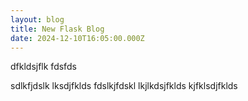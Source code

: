 ```yaml
---
layout: blog
title: New Flask Blog
date: 2024-12-10T16:05:00.000Z
---
```

dfkldsjflk
fdsfds

sdlkfjdslk
lksdjfklds
fdslkjfdskl
lkjlkdsjfklds
kjfklsdjfklds
